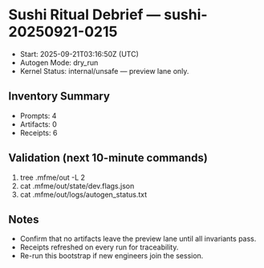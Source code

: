 # Sushi Ritual Debrief — sushi-20250921-0215

- Start: 2025-09-21T03:16:50Z (UTC)
- Autogen Mode: dry_run
- Kernel Status: internal/unsafe — preview lane only.

## Inventory Summary
- Prompts: 4
- Artifacts: 0
- Receipts: 6

## Validation (next 10-minute commands)
1. tree .mfme/out -L 2
2. cat .mfme/out/state/dev.flags.json
3. cat .mfme/out/logs/autogen_status.txt

## Notes
- Confirm that no artifacts leave the preview lane until all invariants pass.
- Receipts refreshed on every run for traceability.
- Re-run this bootstrap if new engineers join the session.
